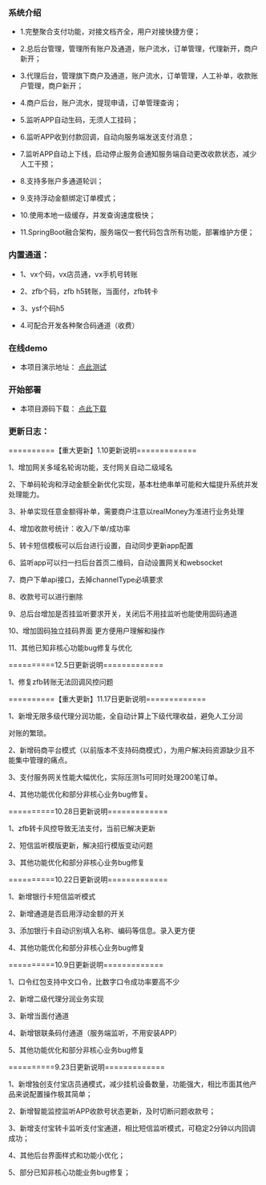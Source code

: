 ### 系统介绍  

- 1.完整聚合支付功能，对接文档齐全，用户对接快捷方便；

- 2.总后台管理，管理所有账户及通道，账户流水，订单管理，代理新开，商户新开； 

- 3.代理后台，管理旗下商户及通道，账户流水，订单管理，人工补单，收款账户管理，商户新开；

- 4.商户后台，账户流水，提现申请，订单管理查询；

- 5.监听APP自动生码，无须人工挂码；

- 6.监听APP收到付款回调，自动向服务端发送支付消息；

- 7.监听APP自动上下线，启动停止服务会通知服务端自动更改收款状态，减少人工干预；

- 8.支持多账户多通道轮训；

- 9.支持浮动金额绑定订单模式；

- 10.使用本地一级缓存，并发查询速度极快；

- 11.SpringBoot融合架构，服务端仅一套代码包含所有功能，部署维护方便；



### 内置通道：

- 1、vx个码，vx店员通，vx手机号转账

- 2、zfb个码，zfb h5转账，当面付，zfb转卡

- 3、ysf个码h5

- 4.可配合开发各种聚合码通道（收费）

### 在线demo
- 本项目演示地址： [点此测试](http://dispay.goodqp.com/)

### 开始部署
- 本项目源码下载： [点此下载](http://dispay.goodqp.com/)

### 更新日志：
==========【重大更新】1.10更新说明=============

1、增加网关多域名轮询功能，支付网关自动二级域名

2、下单码轮询和浮动金额全新优化实现，基本杜绝串单可能和大幅提升系统并发处理能力。

3、补单实现任意金额得补单，需要商户注意以realMoney为准进行业务处理

4、增加收款号统计：收入/下单/成功率

5、转卡短信模板可以后台进行设置，自动同步更新app配置

6、监听app可以扫一扫后台首页二维码，自动设置网关和websocket

7、商户下单api接口，去掉channelType必填要求

8、收款号可以进行删除

9、总后台增加是否挂监听要求开关，关闭后不用挂监听也能使用固码通道

10、增加固码独立挂码界面 更方便用户理解和操作

11、其他已知非核心功能bug修复与优化



==========12.5日更新说明=============

1、修复zfb转账无法回调风控问题



==========【重大更新】11.17日更新说明=============

1、新增无限多级代理分润功能，全自动计算上下级代理收益，避免人工分润

对账的繁琐。

2、新增码商平台模式（以前版本不支持码商模式），为用户解决码资源缺少且不能集中管理的痛点。

3、支付服务网关性能大幅优化，实际压测1s可同时处理200笔订单。

4、其他功能优化和部分非核心业务bug修复。



==========10.28日更新说明=============

1、zfb转卡风控导致无法支付，当前已解决更新

2、短信监听模版更新，解决招行模版变动问题

3、其他功能优化和部分非核心业务bug修复

==========10.22日更新说明=============

1、新增银行卡短信监听模式

2、新增通道是否启用浮动金额的开关

3、添加银行卡自动识别填入名称、编码等信息。录入更方便

4、其他功能优化和部分非核心业务bug修复



==========10.9日更新说明=============

1、口令红包支持中文口令，比数字口令成功率要高不少

2、新增二级代理分润业务实现

3、新增当面付通道

4、新增银联条码付通道（服务端监听，不用安装APP）

5、其他功能优化和部分非核心业务bug修复

==========9.23日更新说明=============

1、新增独创支付宝店员通模式，减少挂机设备数量，功能强大，相比市面其他产品来说配置操作极其简单；

2、新增智能监控监听APP收款号状态更新，及时切断问题收款号；

3、新增支付宝转卡监听支付宝通道，相比短信监听模式，可稳定2分钟以内回调成功；

4、其他后台界面样式和功能小优化；

5、部分已知非核心功能业务bug修复；
